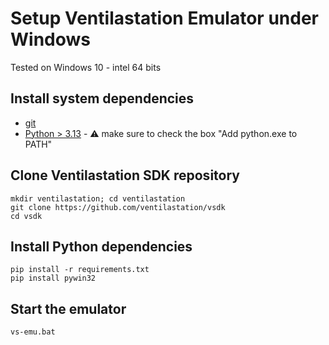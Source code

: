 # Setup Ventilastation Emulator under Windows
Tested on Windows 10 - intel 64 bits

## Install system dependencies
* [git](https://git-scm.com/downloads/win)
* [Python > 3.13](https://www.python.org/downloads/) - ⚠️ make sure to check the box "Add python.exe to PATH"

## Clone Ventilastation SDK repository
```
mkdir ventilastation; cd ventilastation
git clone https://github.com/ventilastation/vsdk
cd vsdk
```
## Install Python dependencies
```
pip install -r requirements.txt
pip install pywin32
```

## Start the emulator
```
vs-emu.bat
```
